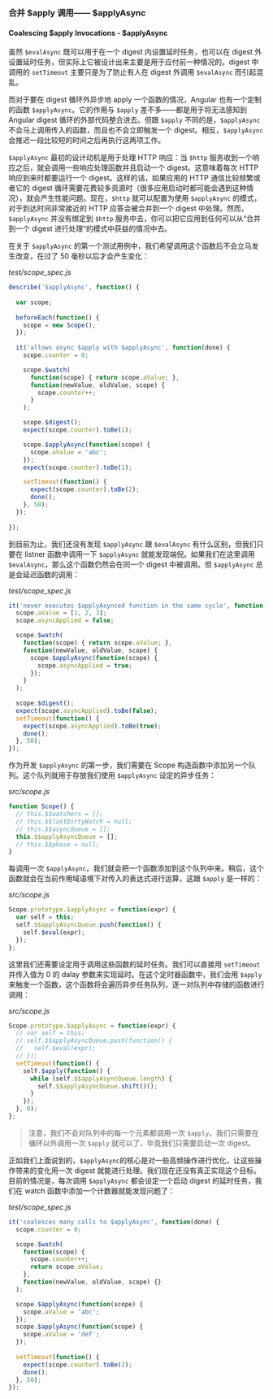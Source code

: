 ### 合并 $apply 调用—— $applyAsync
#### Coalescing $apply Invocations - $applyAsync

虽然 `$evalAsync` 既可以用于在一个 digest 内设置延时任务，也可以在 digest 外设置延时任务，但实际上它被设计出来主要是用于应付前一种情况的。digest 中调用的 `setTimeout` 主要只是为了防止有人在 digest 外调用 `$evalAsync` 而引起混乱。

而对于要在 digest 循环外异步地 apply 一个函数的情况，Angular 也有一个定制的函数 `$applyAsync`。它的作用与 `$apply` 差不多——都是用于将无法感知到 Angular digest 循环的外部代码整合进去。但跟 `$apply` 不同的是，`$applyAsync` 不会马上调用传入的函数，而且也不会立即触发一个 digest。相反，`$applyAsync` 会推迟一段比较短的时间之后再执行这两项工作。

`$applyAsync` 最初的设计动机是用于处理 HTTP 响应：当 `$http` 服务收到一个响应之后，就会调用一些响应处理函数并且启动一个 digest。这意味着每次 HTTP 响应到来时都要运行一个 digest。这样的话，如果应用的 HTTP 通信比较频繁或者它的 digest 循环需要花费较多资源时（很多应用启动时都可能会遇到这种情况），就会产生性能问题。现在，`$http` 就可以配置为使用 `$applyAsync` 的模式，对于到达时间非常接近的 HTTP 应答会被合并到一个 digest 中处理。然而， `$applyAsync` 并没有绑定到 `$http` 服务中去，你可以把它应用到任何可以从“合并到一个 digest 进行处理“的模式中获益的情况中去。

在关于 `$applyAsync` 的第一个测试用例中，我们希望调用这个函数后不会立马发生改变，在过了 50 毫秒以后才会产生变化：

_test/scope_spec.js_

```js
describe('$applyAsync', function() {
  
  var scope;
  
  beforeEach(function() {
    scope = new Scope();
  });
  
  it('allows async $apply with $applyAsync', function(done) {
    scope.counter = 0;

    scope.$watch(
      function(scope) { return scope.aValue; },
      function(newValue, oldValue, scope) {
        scope.counter++;
      }
    );

    scope.$digest();
    expect(scope.counter).toBe(1);

    scope.$applyAsync(function(scope) {
      scope.aValue = 'abc';
    });
    expect(scope.counter).toBe(1);

    setTimeout(function() {
      expect(scope.counter).toBe(2);
      done();
    }, 50);
  });
  
});
```

到目前为止，我们还没有发现 `$applyAsync` 跟 `$evalAsync` 有什么区别，但我们只要在 listner 函数中调用一下 `$applyAsync` 就能发现端倪。如果我们在这里调用 `$evalAsync`，那么这个函数仍然会在同一个 digest 中被调用。但 `$applyAsync` 总是会延迟函数的调用：

_test/scope_spec.js_

```js
it('never executes $applyAsynced function in the same cycle', function(done) {
  scope.aValue = [1, 2, 3];
  scope.asyncApplied = false;

  scope.$watch(
    function(scope) { return scope.aValue; },
    function(newValue, oldValue, scope) {
      scope.$applyAsync(function(scope) {
        scope.asyncApplied = true;
      });
    }
  );
  
  scope.$digest();
  expect(scope.asyncApplied).toBe(false);
  setTimeout(function() {
    expect(scope.asyncApplied).toBe(true);
    done();
  }, 50);
});
```

作为开发 `$applyAsync` 的第一步，我们需要在 Scope 构造函数中添加另一个队列。这个队列就用于存放我们使用 `$applyAsync` 设定的异步任务：

_src/scope.js_

```js
function Scope() {
  // this.$$watchers = [];
  // this.$$lastDirtyWatch = null;
  // this.$$asyncQueue = [];
  this.$$applyAsyncQueue = [];
  // this.$$phase = null;
}
```

每调用一次 `$applyAsync`，我们就会把一个函数添加到这个队列中来。稍后，这个函数就会在当前作用域语境下对传入的表达式进行运算，这跟 `$apply` 是一样的：

_src/scope.js_

```js
Scope.prototype.$applyAsync = function(expr) {
  var self = this;
  self.$$applyAsyncQueue.push(function() {
    self.$eval(expr);
  });
};
```

这里我们还需要设定用于调用这些函数的延时任务。我们可以直接用 `setTimeout` 并传入值为 0 的 dalay 参数来实现延时。在这个定时器函数中，我们会用 `$apply` 来触发一个函数，这个函数将会遍历异步任务队列，逐一对队列中存储的函数进行调用：

_src/scope.js_

```js
Scope.prototype.$applyAsync = function(expr) {
  // var self = this;
  // self.$$applyAsyncQueue.push(function() {
  //   self.$eval(expr);
  // });
  setTimeout(function() {
    self.$apply(function() {
      while (self.$$applyAsyncQueue.length) {
        self.$$applyAsyncQueue.shift()();
      }
    });
  }, 0);
};
```

> 注意，我们不会对队列中的每一个元素都调用一次 `$apply`。我们只需要在循环以外调用一次 `$apply` 就可以了，毕竟我们只需要启动一次 digest。

正如我们上面说到的，`$applyAsync`的核心是对一些高频操作进行优化，让这些操作带来的变化用一次 digest 就能进行处理。我们现在还没有真正实现这个目标。目前的情况是，每次调用 `$applyAsync` 都会设定一个启动 digest 的延时任务，我们在 watch 函数中添加一个计数器就能发现问题了：

_test/scope_spec.js_

```js
it('coalesces many calls to $applyAsync', function(done) {
  scope.counter = 0;

  scope.$watch(
    function(scope) {
      scope.counter++;
      return scope.aValue;
    },
    function(newValue, oldValue, scope) {}
  );

  scope.$applyAsync(function(scope) {
    scope.aValue = 'abc';
  });
  scope.$applyAsync(function(scope) {
    scope.aValue = 'def';
  });
  
  setTimeout(function() {
    expect(scope.counter).toBe(2);
    done();
  }, 50);
});
```